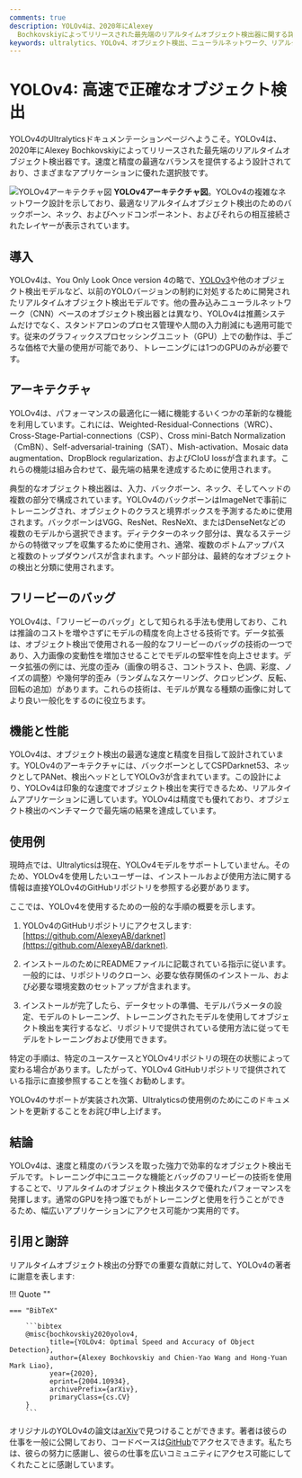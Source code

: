 ```yaml
---
comments: true
description: YOLOv4は、2020年にAlexey 
  Bochkovskiyによってリリースされた最先端のリアルタイムオブジェクト検出器に関する詳細なガイドをご覧ください。そのアーキテクチャのハイライト、革新的な機能、および応用例を理解してください。
keywords: ultralytics、YOLOv4、オブジェクト検出、ニューラルネットワーク、リアルタイム検出、オブジェクト検出器、機械学習
---
```


# YOLOv4: 高速で正確なオブジェクト検出

YOLOv4のUltralyticsドキュメンテーションページへようこそ。YOLOv4は、2020年にAlexey Bochkovskiyによってリリースされた最先端のリアルタイムオブジェクト検出器です。速度と精度の最適なバランスを提供するよう設計されており、さまざまなアプリケーションに優れた選択肢です。

![YOLOv4アーキテクチャ図](https://user-images.githubusercontent.com/26833433/246185689-530b7fe8-737b-4bb0-b5dd-de10ef5aface.png) **YOLOv4アーキテクチャ図**。YOLOv4の複雑なネットワーク設計を示しており、最適なリアルタイムオブジェクト検出のためのバックボーン、ネック、およびヘッドコンポーネント、およびそれらの相互接続されたレイヤーが表示されています。

## 導入

YOLOv4は、You Only Look Once version 4の略で、[YOLOv3](yolov3.md)や他のオブジェクト検出モデルなど、以前のYOLOバージョンの制約に対処するために開発されたリアルタイムオブジェクト検出モデルです。他の畳み込みニューラルネットワーク（CNN）ベースのオブジェクト検出器とは異なり、YOLOv4は推薦システムだけでなく、スタンドアロンのプロセス管理や人間の入力削減にも適用可能です。従来のグラフィックスプロセッシングユニット（GPU）上での動作は、手ごろな価格で大量の使用が可能であり、トレーニングには1つのGPUのみが必要です。

## アーキテクチャ

YOLOv4は、パフォーマンスの最適化に一緒に機能するいくつかの革新的な機能を利用しています。これには、Weighted-Residual-Connections（WRC）、Cross-Stage-Partial-connections（CSP）、Cross mini-Batch Normalization（CmBN）、Self-adversarial-training（SAT）、Mish-activation、Mosaic data augmentation、DropBlock regularization、およびCIoU lossが含まれます。これらの機能は組み合わせて、最先端の結果を達成するために使用されます。

典型的なオブジェクト検出器は、入力、バックボーン、ネック、そしてヘッドの複数の部分で構成されています。YOLOv4のバックボーンはImageNetで事前にトレーニングされ、オブジェクトのクラスと境界ボックスを予測するために使用されます。バックボーンはVGG、ResNet、ResNeXt、またはDenseNetなどの複数のモデルから選択できます。ディテクターのネック部分は、異なるステージからの特徴マップを収集するために使用され、通常、複数のボトムアップパスと複数のトップダウンパスが含まれます。ヘッド部分は、最終的なオブジェクトの検出と分類に使用されます。

## フリービーのバッグ

YOLOv4は、「フリービーのバッグ」として知られる手法も使用しており、これは推論のコストを増やさずにモデルの精度を向上させる技術です。データ拡張は、オブジェクト検出で使用される一般的なフリービーのバッグの技術の一つであり、入力画像の変動性を増加させることでモデルの堅牢性を向上させます。データ拡張の例には、光度の歪み（画像の明るさ、コントラスト、色調、彩度、ノイズの調整）や幾何学的歪み（ランダムなスケーリング、クロッピング、反転、回転の追加）があります。これらの技術は、モデルが異なる種類の画像に対してより良い一般化をするのに役立ちます。

## 機能と性能

YOLOv4は、オブジェクト検出の最適な速度と精度を目指して設計されています。YOLOv4のアーキテクチャには、バックボーンとしてCSPDarknet53、ネックとしてPANet、検出ヘッドとしてYOLOv3が含まれています。この設計により、YOLOv4は印象的な速度でオブジェクト検出を実行できるため、リアルタイムアプリケーションに適しています。YOLOv4は精度でも優れており、オブジェクト検出のベンチマークで最先端の結果を達成しています。

## 使用例

現時点では、Ultralyticsは現在、YOLOv4モデルをサポートしていません。そのため、YOLOv4を使用したいユーザーは、インストールおよび使用方法に関する情報は直接YOLOv4のGitHubリポジトリを参照する必要があります。

ここでは、YOLOv4を使用するための一般的な手順の概要を示します。

1. YOLOv4のGitHubリポジトリにアクセスします: [https://github.com/AlexeyAB/darknet](https://github.com/AlexeyAB/darknet).

2. インストールのためにREADMEファイルに記載されている指示に従います。一般的には、リポジトリのクローン、必要な依存関係のインストール、および必要な環境変数のセットアップが含まれます。

3. インストールが完了したら、データセットの準備、モデルパラメータの設定、モデルのトレーニング、トレーニングされたモデルを使用してオブジェクト検出を実行するなど、リポジトリで提供されている使用方法に従ってモデルをトレーニングおよび使用できます。

特定の手順は、特定のユースケースとYOLOv4リポジトリの現在の状態によって変わる場合があります。したがって、YOLOv4 GitHubリポジトリで提供されている指示に直接参照することを強くお勧めします。

YOLOv4のサポートが実装され次第、Ultralyticsの使用例のためにこのドキュメントを更新することをお詫び申し上げます。

## 結論

YOLOv4は、速度と精度のバランスを取った強力で効率的なオブジェクト検出モデルです。トレーニング中にユニークな機能とバッグのフリービーの技術を使用することで、リアルタイムのオブジェクト検出タスクで優れたパフォーマンスを発揮します。通常のGPUを持つ誰でもがトレーニングと使用を行うことができるため、幅広いアプリケーションにアクセス可能かつ実用的です。

## 引用と謝辞

リアルタイムオブジェクト検出の分野での重要な貢献に対して、YOLOv4の著者に謝意を表します:

!!! Quote ""

````
=== "BibTeX"

    ```bibtex
    @misc{bochkovskiy2020yolov4,
          title={YOLOv4: Optimal Speed and Accuracy of Object Detection},
          author={Alexey Bochkovskiy and Chien-Yao Wang and Hong-Yuan Mark Liao},
          year={2020},
          eprint={2004.10934},
          archivePrefix={arXiv},
          primaryClass={cs.CV}
    }
    ```
````

オリジナルのYOLOv4の論文は[arXiv](https://arxiv.org/abs/2004.10934)で見つけることができます。著者は彼らの仕事を一般に公開しており、コードベースは[GitHub](https://github.com/AlexeyAB/darknet)でアクセスできます。私たちは、彼らの努力に感謝し、彼らの仕事を広いコミュニティにアクセス可能にしてくれたことに感謝しています。
